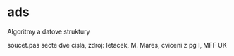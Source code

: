 ads
===

Algoritmy a datove struktury

soucet.pas	secte dve cisla, zdroj: letacek, M. Mares, cviceni z pg 
		I, MFF UK
